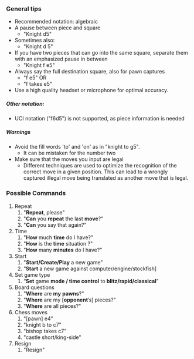 ### General tips
- Recommended notation: algebraic
- A pause between piece and square
	- "Knight   d5"
- Sometimes also:
	- "Knight   d   5"
- If you have two pieces that can go into the same square, separate them with an emphasized pause in between
	- "Knight   f   e5"
- Always say the full destination square, also for pawn captures
	- "f e5" OR
	- "f takes e5"
- Use a high quality headset or microphone for optimal accuracy.

##### Other notation:
- UCI notation ("f6d5") is not supported, as piece information is needed

##### Warnings
- Avoid the fill words 'to' and 'on' as in "knight to g5". 
	- It can be mistaken for the number two
- Make sure that the moves you input are legal
	- Different techniques are used to optimize the recognition 
of the correct move in a given position. This can lead to a wrongly captured 
illegal move being translated as another move that is legal.

### Possible Commands
1. Repeat  
	1. "**Repeat**, please"  
	2. "**Can** you **repeat** the last **move**?"  
	3. "**Can** you say that again?"
2. Time  
	1. "**How** much **time** do I have?"  
	2. "**How** is the **time** situation ?"  
	3. "**How** many **minutes** do I have?"  
3. Start  
   1. "**Start/Create/Play** a new game"
   2. “**Start** a new game against computer/engine/stockfish]    
4. Set game type  
	1. “**Set** game **mode / time control** to **blitz/rapid/classical**”
5. Board questions  
	1. "**Where** are **my** **pawns**?"  
	2. "**Where** are my \[**opponent**’s] pieces?"
    3. "**Where** are all pieces?" 
6. Chess moves  
	1. "\[pawn] e4"  
	2. "knight b to c7"  
	3. "bishop takes c7"  
	4. "castle short/king-side"
7. Resign
   1. "Resign"